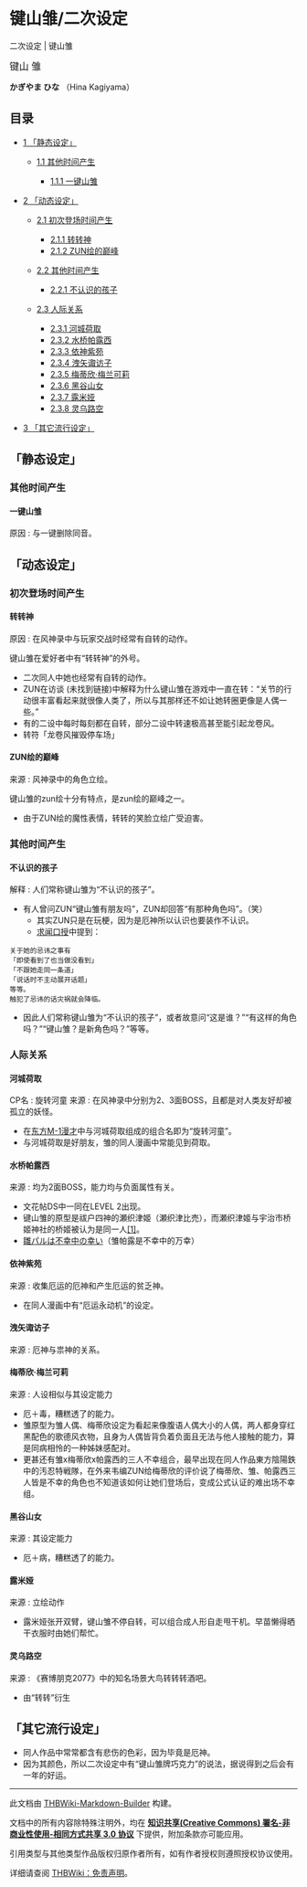 # 键山雏/二次设定

<!-- source html: G:\repos\THBWiki-Markdown-Builder\THBWikiMarkdown\Temp\main\f\f3\ns0%3A%E9%94%AE%E5%B1%B1%E9%9B%8F%2F%E4%BA%8C%E6%AC%A1%E8%AE%BE%E5%AE%9A.html -->

二次设定 | 键山雏

  
  

<big>键山 雏</big>  

 **かぎやま ひな** （Hina Kagiyama）
  


## 目录

- [1 「静态设定」](#「静态设定」)

  - [1.1 其他时间产生](#其他时间产生)

    - [1.1.1 一键山雏](#一键山雏)






- [2 「动态设定」](#「动态设定」)

  - [2.1 初次登场时间产生](#初次登场时间产生)

    - [2.1.1 转转神](#转转神)
    - [2.1.2 ZUN绘的巅峰](#ZUN绘的巅峰)



  - [2.2 其他时间产生](#其他时间产生_2)

    - [2.2.1 不认识的孩子](#不认识的孩子)



  - [2.3 人际关系](#人际关系)

    - [2.3.1 河城荷取](#河城荷取)
    - [2.3.2 水桥帕露西](#水桥帕露西)
    - [2.3.3 依神紫苑](#依神紫苑)
    - [2.3.4 洩矢诹访子](#洩矢诹访子)
    - [2.3.5 梅蒂欣·梅兰可莉](#梅蒂欣·梅兰可莉)
    - [2.3.6 黑谷山女](#黑谷山女)
    - [2.3.7 露米娅](#露米娅)
    - [2.3.8 灵乌路空](#灵乌路空)






- [3 「其它流行设定」](#「其它流行设定」)





## 「静态设定」

### 其他时间产生

#### 一键山雏
原因
: 与一键删除同音。


## 「动态设定」

### 初次登场时间产生

#### 转转神
原因
: 在风神录中与玩家交战时经常有自转的动作。

  
键山雏在爱好者中有“转转神”的外号。
  

- 二次同人中她也经常有自转的动作。
- ZUN在访谈 (未找到链接)中解释为什么键山雏在游戏中一直在转：“关节的行动很丰富看起来就很像人类了，所以与其那样还不如让她转圈更像是人偶一些。”
- 有的二设中每时每刻都在自转，部分二设中转速极高甚至能引起龙卷风。
- 转符「龙卷风摧毁停车场」


#### ZUN绘的巅峰
来源
: 风神录中的角色立绘。

  
键山雏的zun绘十分有特点，是zun绘的巅峰之一。
  

- 由于ZUN绘的魔性表情，转转的笑脸立绘广受迫害。


### 其他时间产生

#### 不认识的孩子
解释
: 人们常称键山雏为“不认识的孩子”。

- 有人曾问ZUN“键山雏有朋友吗”，ZUN却回答“有那种角色吗”。（笑）
  - 其实ZUN只是在玩梗，因为是厄神所以认识也要装作不认识。
  - [求闻口授](./东方求闻口授-键山雏.md)中提到：


```
关于她的忌讳之事有  
「即使看到了也当做没看到」  
「不跟她走同一条道」  
「说话时不主动展开话题」  
等等。  
触犯了忌讳的话灾祸就会降临。
```

- 因此人们常称键山雏为“不认识的孩子”，或者故意问“这是谁？”“有这样的角色吗？”“键山雏？是新角色吗？”等等。


### 人际关系

#### 河城荷取
CP名
: 旋转河童
来源
: 在风神录中分别为2、3面BOSS，且都是对人类友好却被孤立的妖怪。

- 在[东方M-1漫才](./东方M-1漫才.md)中与河城荷取组成的组合名即为“旋转河童”。
- 与河城荷取是好朋友，雏的同人漫画中常能见到荷取。


#### 水桥帕露西
来源
: 均为2面BOSS，能力均与负面属性有关。

- 文花帖DS中一同在LEVEL 2出现。
- 键山雏的原型是祓户四神的瀬织津姬（瀬织津比売），而瀬织津姬与宇治市桥姬神社的桥姬被认为是同一人[[1]](https://ja.wikipedia.org/wiki/瀬織津姫#関連する神)。
- [雛パルは不幸中の幸い](https://dic.pixiv.net/a/雛パルは不幸中の幸い)（雏帕露是不幸中的万幸）


#### 依神紫苑
来源
: 收集厄运的厄神和产生厄运的贫乏神。

- 在同人漫画中有“厄运永动机”的设定。


#### 洩矢诹访子
来源
: 厄神与祟神的关系。


#### 梅蒂欣·梅兰可莉
来源
: 人设相似与其设定能力

- 厄＋毒，糟糕透了的能力。
- 雏原型为雏人偶、梅蒂欣设定为看起来像腹语人偶大小的人偶，两人都身穿红黑配色的歌德风衣物，且身为人偶皆背负着负面且无法与他人接触的能力，算是同病相怜的一种姊妹感配对。
- 更甚还有雏x梅蒂欣x帕露西的三人不幸组合，最早出现在同人作品東方陰陽鉄中的汚忍特戦隊，在外来韦编ZUN给梅蒂欣的评价说了梅蒂欣、雏、帕露西三人皆是不幸的角色也不知道该如何让她们登场后，变成公式认证的难出场不幸组。


#### 黑谷山女
来源
: 其设定能力

- 厄＋病，糟糕透了的能力。


#### 露米娅
来源
: 立绘动作

- 露米娅张开双臂，键山雏不停自转，可以组合成人形自走甩干机。早苗懒得晒干衣服时由她们帮忙。


#### 灵乌路空
来源
: 《赛博朋克2077》中的知名场景大鸟转转转酒吧。

- 由“转转”衍生


## 「其它流行设定」
- 同人作品中常常都含有悲伤的色彩，因为毕竟是厄神。
- 因为其颜色，所以二次设定中有“键山雏牌巧克力”的说法，据说得到之后会有一年的好运。





---

此文档由 [THBWiki-Markdown-Builder](https://github.com/Delsin-Yu/THBWiki-Markdown-Builder) 构建。

文档中的所有内容除特殊注明外，均在 [**知识共享(Creative Commons) 署名-非商业性使用-相同方式共享 3.0 协议**](https://creativecommons.org/licenses/by-sa/3.0/deed.zh-hans) 下提供，附加条款亦可能应用。

引用类型与其他类型作品版权归原作者所有，如有作者授权则遵照授权协议使用。

详细请查阅 [THBWiki：免责声明](https://thbwiki.cc/THBWiki:%E5%85%8D%E8%B4%A3%E5%A3%B0%E6%98%8E)。

